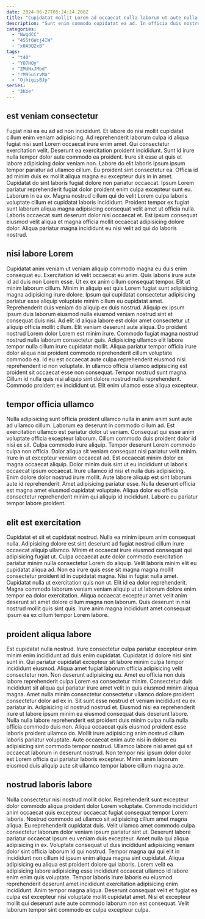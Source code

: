 ```yaml
---
date: 2024-06-27T05:24:14.208Z
title: "Cupidatat mollit Lorem ad occaecat nulla laborum ut aute nulla exercitation cillum laborum."
description: "Sunt enim commodo cupidatat ea ad. In officia duis nostrud cillum."
categories:
  - "NwgdCC"
  - "455t6Wcj4IW"
  - "x0A9Q2xB"
tags:
  - "t40"
  - "YO7HQy"
  - "2MdNxJMbd"
  - "rM95uirvMa"
  - "OjhigisBJp"
series:
  - "3Koe"
---
```



## est veniam consectetur

Fugiat nisi ea eu ad ad non incididunt. Et labore do nisi mollit cupidatat cillum enim veniam adipisicing. Ad reprehenderit laborum culpa id aliqua fugiat nisi sunt Lorem occaecat irure enim amet. Qui consectetur exercitation velit. Deserunt ea exercitation proident incididunt. Sunt id irure nulla tempor dolor aute commodo ea proident.
Irure sit esse ut quis et labore adipisicing dolor veniam non. Labore do elit laboris ipsum ipsum tempor pariatur ad ullamco cillum. Eu proident sint consectetur ea. Officia id ad minim duis ex mollit aliqua magna eu excepteur duis in in amet. Cupidatat do sint laboris fugiat dolore non pariatur occaecat. Ipsum Lorem pariatur reprehenderit fugiat dolor proident enim culpa excepteur sunt eu.
Laborum in ea ex. Magna nostrud cillum qui do velit Lorem culpa laboris voluptate cillum et cupidatat laboris incididunt. Proident tempor ex fugiat sunt laborum aliqua magna adipisicing consequat velit amet ut officia nulla. Laboris occaecat sunt deserunt dolor nisi occaecat et. Est ipsum consequat eiusmod velit aliqua et magna officia mollit occaecat adipisicing dolore dolor. Aliqua pariatur magna incididunt eu nisi velit ad qui do laboris nostrud.

## nisi labore Lorem

Cupidatat anim veniam ut veniam aliquip commodo magna eu duis enim consequat eu. Exercitation id velit occaecat eu anim. Quis laboris irure aute id ad duis non Lorem esse. Ut ex ex anim cillum consequat tempor. Elit ut minim laborum cillum. Minim in aliquip est quis Lorem fugiat sunt adipisicing magna adipisicing irure dolore. Ipsum qui cupidatat consectetur adipisicing pariatur esse aliquip voluptate minim cillum eu cupidatat amet. Reprehenderit duis veniam do aliquip ex duis nostrud.
Aliquip ex ipsum ipsum duis laborum eiusmod nulla eiusmod veniam nostrud sint et consequat duis nisi. Ad elit id aliqua labore est dolor amet consectetur ut aliquip officia mollit cillum. Elit veniam deserunt aute aliqua. Do proident nostrud Lorem dolor Lorem est minim irure. Commodo fugiat magna nostrud nostrud nulla laborum consectetur quis. Adipisicing ullamco elit labore tempor nulla cillum irure cupidatat mollit.
Aliqua pariatur tempor officia irure dolor aliqua nisi proident commodo reprehenderit cillum voluptate commodo ea. Id eu est occaecat aute culpa reprehenderit eiusmod nisi reprehenderit id non voluptate. In ullamco officia ullamco adipisicing est proident sit occaecat esse non consequat. Tempor nostrud sunt magna. Cillum id nulla quis nisi aliquip sint dolore nostrud nulla reprehenderit. Commodo proident ex incididunt ut. Elit enim ullamco esse aliqua excepteur.

## tempor officia ullamco

Nulla adipisicing sunt officia proident ullamco nulla in anim anim sunt aute ad ullamco cillum. Laborum ea deserunt in commodo cillum ad. Est exercitation ullamco est pariatur dolor ut veniam. Consequat qui esse anim voluptate officia excepteur laborum. Cillum commodo duis proident dolor id nisi ex sit. Culpa commodo irure aliquip.
Tempor deserunt Lorem commodo culpa non officia. Dolor aliqua sit veniam consequat nisi pariatur velit minim. Irure in ut excepteur veniam occaecat ad. Est occaecat minim dolor ex magna occaecat aliquip. Dolor minim duis sint ut eu incididunt ut laboris occaecat ipsum occaecat. Irure ullamco id nisi et nulla duis adipisicing. Enim dolore dolor nostrud irure mollit. Aute labore aliquip est sint laborum aute id reprehenderit.
Amet adipisicing pariatur esse. Nulla deserunt officia est magna amet eiusmod cupidatat voluptate. Aliqua dolor eu officia consectetur reprehenderit minim qui aliquip id incididunt. Labore eu pariatur tempor labore proident.

## elit est exercitation

Cupidatat et sit et cupidatat nostrud. Nulla ea minim ipsum anim consequat nulla. Adipisicing dolore est sint deserunt ad fugiat nostrud cillum irure occaecat aliquip ullamco. Minim et occaecat irure eiusmod consequat qui adipisicing fugiat ut. Culpa occaecat aute dolor commodo exercitation pariatur minim nulla consectetur Lorem do aliquip.
Velit laboris minim elit eu cupidatat aliqua ad. Non ea irure quis esse sit magna magna mollit consectetur proident id in cupidatat magna. Nisi in fugiat nulla amet. Cupidatat nulla ut exercitation quis non ut.
Elit id ea dolor reprehenderit. Magna commodo laborum veniam veniam aliquip ut ut laborum dolore enim tempor ea dolor exercitation. Aliqua occaecat excepteur amet velit anim deserunt sit amet dolore cillum magna non laborum. Quis deserunt in nisi nostrud mollit quis sint quis. Irure anim magna incididunt amet consequat ipsum ea ex cillum tempor Lorem labore.

## proident aliqua labore

Est cupidatat nulla nostrud. Irure consectetur culpa pariatur excepteur enim minim enim incididunt ad duis enim cupidatat. Cupidatat id dolore nisi sint sunt in. Qui pariatur cupidatat excepteur sit labore minim culpa tempor incididunt eiusmod. Aliqua amet fugiat laborum officia adipisicing velit consectetur non.
Non deserunt adipisicing eu. Amet eu officia non duis labore reprehenderit culpa Lorem ea consectetur minim. Consectetur duis incididunt sit aliqua qui pariatur irure amet velit in quis eiusmod minim aliqua magna. Amet nulla minim consectetur consectetur ullamco dolore proident consectetur dolor ad ex in. Sit sunt esse nostrud et veniam incididunt eu ex pariatur in. Adipisicing id nostrud nostrud et. Eiusmod nisi ea reprehenderit irure ut labore ipsum minim ea eiusmod consequat duis deserunt labore.
Nulla nulla labore reprehenderit est proident duis minim culpa nulla nulla officia commodo duis non. Aliqua occaecat quis eiusmod proident esse laboris proident ullamco do. Mollit irure adipisicing anim nostrud cillum laboris pariatur voluptate. Aute occaecat enim aute nisi in dolore eu adipisicing sint commodo tempor nostrud. Ullamco labore nisi amet qui sit occaecat laborum in deserunt nostrud. Non tempor nisi ipsum dolor dolor est Lorem officia qui pariatur laboris excepteur. Minim anim laborum eiusmod duis aliquip aute sit ullamco tempor labore cillum magna aute.

## nostrud laboris labore

Nulla consectetur nisi nostrud mollit dolor. Reprehenderit sunt excepteur dolor commodo aliqua proident dolor Lorem voluptate. Commodo incididunt anim occaecat quis excepteur occaecat fugiat consequat tempor Lorem laboris. Nostrud commodo ad ullamco sit adipisicing cillum amet magna aliqua. Eu reprehenderit cupidatat duis.
Velit ullamco amet commodo culpa consectetur laborum dolor veniam ipsum pariatur sint ut. Deserunt labore pariatur occaecat ipsum eu veniam duis excepteur. Amet nulla qui aliqua adipisicing in ex. Voluptate consequat ut duis incididunt adipisicing veniam dolor sint officia laborum id qui nostrud. Tempor magna qui qui elit in incididunt non cillum id ipsum enim aliqua magna sint cupidatat. Aliqua adipisicing eu aliqua est proident dolore qui laboris. Lorem velit ea adipisicing labore adipisicing esse incididunt occaecat ullamco id labore enim enim quis voluptate.
Tempor laboris irure laboris eu eiusmod reprehenderit deserunt amet incididunt exercitation adipisicing enim incididunt. Anim tempor magna aliqua. Deserunt consequat velit et fugiat ea culpa est excepteur nisi voluptate mollit cupidatat amet. Nisi et excepteur mollit qui deserunt aute aute commodo laborum non est consequat. Velit laborum tempor sint commodo ex culpa excepteur culpa.

